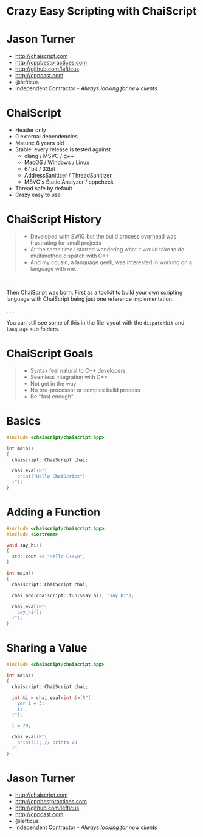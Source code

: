 # Crazy Easy Scripting with ChaiScript



# Jason Turner

 * http://chaiscript.com
 * http://cppbestpractices.com
 * http://github.com/lefticus
 * http://cppcast.com
 * @lefticus
 * Independent Contractor - *Always looking for new clients*


# ChaiScript

 - Header only
 - 0 external dependencies
 - Mature: 6 years old
 - Stable: every release is tested against 
    - clang / MSVC / g++ 
    - MacOS / Windows / Linux
    - 64bit / 32bit
    - AddressSanitizer / ThreadSanitizer
    - MSVC's Static Analyzer / cppcheck
 - Thread safe by default
 - Crazy easy to use


# ChaiScript History

> - Developed with SWIG but the build process overhead was frustrating for small projects
> - At the same time I started wondering what it would take to do multimethod dispatch with C++
> - And my cousin, a language geek, was interested in working on a language with me.

. . . 

Then ChaiScript was born. First as a toolkit to build your own scripting language with ChaiScript being just one reference implementation.

. . .

You can still see some of this in the file layout with the `dispatchkit` and `language` sub folders.

# ChaiScript Goals

> - Syntax feel natural to C++ developers
> - Seemless integration with C++
> - Not get in the way
> - No pre-processor or complex build process
> - Be "fast enough"

# Basics

```cpp
#include <chaiscript/chaiscript.hpp>

int main()
{
  chaiscript::ChaiScript chai;

  chai.eval(R"(
    print("Hello ChaiScript")
  )");
}
```

# Adding a Function

```cpp
#include <chaiscript/chaiscript.hpp>
#include <iostream>

void say_hi()
{
  std::cout << "Hello C++\n";
}

int main()
{
  chaiscript::ChaiScript chai;

  chai.add(chaiscript::fun(&say_hi), "say_hi");

  chai.eval(R"(
    say_hi();
  )");
}
```

# Sharing a Value

```cpp
#include <chaiscript/chaiscript.hpp>

int main()
{
  chaiscript::ChaiScript chai;

  int &i = chai.eval<int &>(R"(
    var i = 5;
    i;
  )");

  i = 20;

  chai.eval(R"(
    print(i); // prints 20
  )"
}
```



# Jason Turner

 * http://chaiscript.com
 * http://cppbestpractices.com
 * http://github.com/lefticus
 * http://cppcast.com
 * @lefticus
 * Independent Contractor - *Always looking for new clients*



